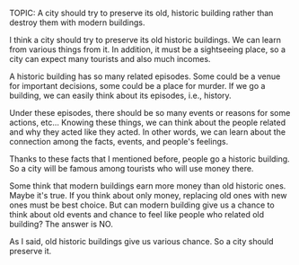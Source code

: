 TOPIC: A city should try to preserve its old, historic building rather than destroy them with modern buildings.

I think a city should try to preserve its old historic buildings. We can learn from various things from it. In addition, it must be a sightseeing place, so a city can expect many tourists and also much incomes.

A historic building has so many related episodes. Some could be a venue for important decisions, some could be a place for murder. If we go a building, we can easily think about its episodes, i.e., history.

Under these episodes, there should be so many events or reasons for some actions, etc... Knowing these things, we can think about the people related and why they acted like they acted. In other words, we can learn about the connection among the facts, events, and people's feelings.

Thanks to these facts that I mentioned before, people go a historic building. So a city will be famous among tourists who will use money there.

Some think that modern buildings earn more money than old historic ones. Maybe it's true.
If you think about only money, replacing old ones with new ones must be best choice. But can modern building give us a chance to think about old events and chance to feel like people who related old building? The answer is NO.

As I said, old historic buildings give us various chance. So a city should preserve it.
